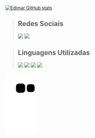<!-- [![GMail](https://img.shields.io/badge/Gmail-D14836?style=for-the-badge&logo=gmail&logoColor=white)](edimarfreitas95@gmail.com "GMail")

 -->

[![Edimar GitHub stats](https://github-readme-stats.vercel.app/api?username=EdimarDeSa&count_private=true&show_icons=true&theme=tokyonight&)](https://github.com/EdimarDeSa/github-readme-stats)

> ## Redes Sociais
> [<img src="https://cdn.jsdelivr.net/gh/devicons/devicon/icons/github/github-original-wordmark.svg" width="40px"/>](https://github.com/EdimarDeSa)
> [<img src="https://cdn.jsdelivr.net/gh/devicons/devicon/icons/linkedin/linkedin-original.svg" width="40px"/>](https://www.linkedin.com/in/edimar-freitas-de-sá/ "LinkedIn")

> ## Linguagens Utilizadas
> <img src="https://cdn.jsdelivr.net/gh/devicons/devicon/icons/python/python-original-wordmark.svg" width="60px"/>
> <img src="https://cdn.jsdelivr.net/gh/devicons/devicon/icons/css3/css3-original-wordmark.svg" width="60px"/>
> <img src="https://cdn.jsdelivr.net/gh/devicons/devicon/icons/html5/html5-original-wordmark.svg" width="60px"/>
> <img src="https://cdn.jsdelivr.net/gh/devicons/devicon/icons/javascript/javascript-original.svg" width="60px"/>

![Snake animation](https://github.com/EdimarDeSa/EdimarDeSa/blob/output/github-contribution-grid-snake.svg)

<!-- > ## Frameworks mais usadas
> <img src="https://cdn.jsdelivr.net/gh/devicons/devicon/icons/django/django-plain-wordmark.svg" width="60px"/>
> <img src="https://cdn.jsdelivr.net/gh/devicons/devicon/icons/flask/flask-original-wordmark.svg" width="60px"/>
> <img src="https://cdn.jsdelivr.net/gh/devicons/devicon/icons/nginx/nginx-original.svg" width="60px"/>
> <img src="https://cdn.jsdelivr.net/gh/devicons/devicon/icons/sqlite/sqlite-original-wordmark.svg" width="60px"/>
> <img src="https://cdn.jsdelivr.net/gh/devicons/devicon/icons/mysql/mysql-original-wordmark.svg" width="60px"/> -->
